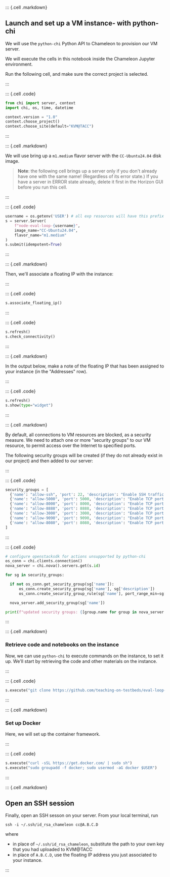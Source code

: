 


::: {.cell .markdown}

## Launch and set up a VM instance- with python-chi

We will use the `python-chi` Python API to Chameleon to provision our VM server. 

We will execute the cells in this notebook inside the Chameleon Jupyter environment.

Run the following cell, and make sure the correct project is selected. 

:::

::: {.cell .code}
```python
from chi import server, context
import chi, os, time, datetime

context.version = "1.0" 
context.choose_project()
context.choose_site(default="KVM@TACC")
```
:::

::: {.cell .markdown}

We will use bring up a `m1.medium` flavor server with the `CC-Ubuntu24.04` disk image. 

> **Note**: the following cell brings up a server only if you don't already have one with the same name! (Regardless of its error state.) If you have a server in ERROR state already, delete it first in the Horizon GUI before you run this cell.

:::


::: {.cell .code}
```python
username = os.getenv('USER') # all exp resources will have this prefix
s = server.Server(
    f"node-eval-loop-{username}", 
    image_name="CC-Ubuntu24.04",
    flavor_name="m1.medium"
)
s.submit(idempotent=True)
```
:::


::: {.cell .markdown}

Then, we'll associate a floating IP with the instance:

:::

::: {.cell .code}
```python
s.associate_floating_ip()
```
:::

::: {.cell .code}
```python
s.refresh()
s.check_connectivity()
```
:::

::: {.cell .markdown}

In the output below, make a note of the floating IP that has been assigned to your instance (in the "Addresses" row).

:::

::: {.cell .code}
```python
s.refresh()
s.show(type="widget")
```
:::

::: {.cell .markdown}

By default, all connections to VM resources are blocked, as a security measure.  We need to attach one or more "security groups" to our VM resource, to permit access over the Internet to specified ports.

The following security groups will be created (if they do not already exist in our project) and then added to our server:

:::


::: {.cell .code}
```python
security_groups = [
  {'name': "allow-ssh", 'port': 22, 'description': "Enable SSH traffic on TCP port 22"},
  {'name': "allow-5000", 'port': 5000, 'description': "Enable TCP port 5000 (used by Flask)"},
  {'name': "allow-8000", 'port': 8000, 'description': "Enable TCP port 8000 (used by FastAPI)"},
  {'name': "allow-8888", 'port': 8888, 'description': "Enable TCP port 8888 (used by Jupyter)"},
  {'name': "allow-3000", 'port': 3000, 'description': "Enable TCP port 3000 (used by Grafana)"},
  {'name': "allow-9090", 'port': 9090, 'description': "Enable TCP port 9090 (used by Prometheus)"},
  {'name': "allow-8080", 'port': 8080, 'description': "Enable TCP port 8080 (used by cAdvisor, Label Studio)"}
]
```
:::


::: {.cell .code}
```python
# configure openstacksdk for actions unsupported by python-chi
os_conn = chi.clients.connection()
nova_server = chi.nova().servers.get(s.id)

for sg in security_groups:

  if not os_conn.get_security_group(sg['name']):
      os_conn.create_security_group(sg['name'], sg['description'])
      os_conn.create_security_group_rule(sg['name'], port_range_min=sg['port'], port_range_max=sg['port'], protocol='tcp', remote_ip_prefix='0.0.0.0/0')

  nova_server.add_security_group(sg['name'])

print(f"updated security groups: {[group.name for group in nova_server.list_security_group()]}")
```
:::






::: {.cell .markdown}

### Retrieve code and notebooks on the instance

Now, we can use `python-chi` to execute commands on the instance, to set it up. We'll start by retrieving the code and other materials on the instance.

:::

::: {.cell .code}
```python
s.execute("git clone https://github.com/teaching-on-testbeds/eval-loop-chi")
```
:::


::: {.cell .markdown}

### Set up Docker

Here, we will set up the container framework.

:::

::: {.cell .code}
```python
s.execute("curl -sSL https://get.docker.com/ | sudo sh")
s.execute("sudo groupadd -f docker; sudo usermod -aG docker $USER")
```
:::


::: {.cell .markdown}

## Open an SSH session

Finally, open an SSH sesson on your server. From your local terminal, run

```
ssh -i ~/.ssh/id_rsa_chameleon cc@A.B.C.D
```

where

* in place of `~/.ssh/id_rsa_chameleon`, substitute the path to your own key that you had uploaded to KVM@TACC
* in place of `A.B.C.D`, use the floating IP address you just associated to your instance.

:::

